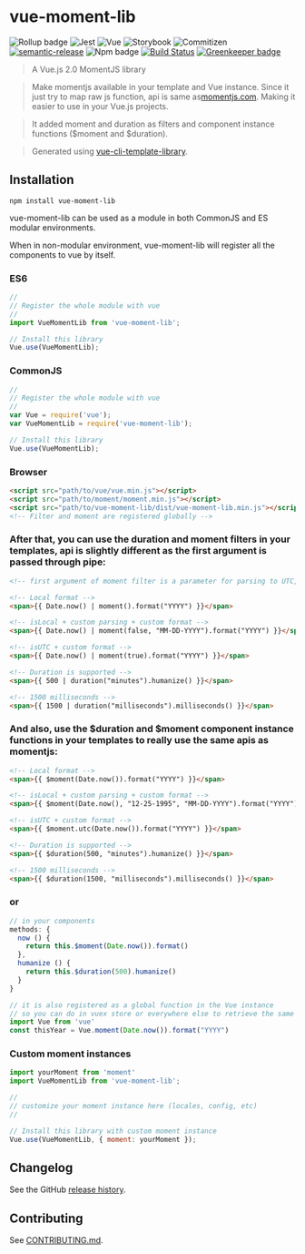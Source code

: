 # vue-moment-lib

![Rollup badge](https://img.shields.io/badge/Rollup-^0.53.3-ff69b4.svg)
![Jest](https://img.shields.io/badge/Jest-^22.0.4-blue.svg)
![Vue](https://img.shields.io/badge/Vue-^2.5.13-brightgreen.svg)
![Storybook](https://img.shields.io/badge/Storybook-^3.3.3-ff70a3.svg)
![Commitizen](https://img.shields.io/badge/Commitizen-enabled-brightgreen.svg)
[![semantic-release](https://img.shields.io/badge/%20%20%F0%9F%93%A6%F0%9F%9A%80-semantic--release-e10079.svg)](https://github.com/semantic-release/semantic-release)
![Npm badge](https://img.shields.io/npm/v/vue-moment-lib.svg)
[![Build Status](https://travis-ci.org/julon/vue-moment-lib.svg?branch=master)](https://travis-ci.org/julon/vue-moment-lib)
[![Greenkeeper badge](https://badges.greenkeeper.io/julon/vue-moment-lib.svg)](https://greenkeeper.io/)

> A Vue.js 2.0 MomentJS library

> Make momentjs available in your template and Vue instance. Since it just try to map raw js function, api is same as[momentjs.com](https://momentjs.com/docs). Making it easier to use in your Vue.js projects.

> It added moment and duration as filters and component instance functions ($moment and $duration).

> Generated using [vue-cli-template-library](https://github.com/julon/vue-cli-template-library).

## Installation
```
npm install vue-moment-lib
```
vue-moment-lib can be used as a module in both CommonJS and ES modular environments.

When in non-modular environment, vue-moment-lib will register all the components to vue by itself.</p>

### ES6
```js
//
// Register the whole module with vue
//
import VueMomentLib from 'vue-moment-lib';

// Install this library
Vue.use(VueMomentLib);
```

### CommonJS
```js
//
// Register the whole module with vue
//
var Vue = require('vue');
var VueMomentLib = require('vue-moment-lib');

// Install this library
Vue.use(VueMomentLib);
```

### Browser

```html
<script src="path/to/vue/vue.min.js"></script>
<script src="path/to/moment/moment.min.js"></script>
<script src="path/to/vue-moment-lib/dist/vue-moment-lib.min.js"></script>
<!-- Filter and moment are registered globally -->
```

### After that, you can use the duration and moment filters in your templates, api is slightly different as the first argument is passed through pipe:

```html
<!-- first argument of moment filter is a parameter for parsing to UTC, it is set by default to false so it is optional when you use default parsing -->

<!-- Local format -->
<span>{{ Date.now() | moment().format("YYYY") }}</span>

<!-- isLocal + custom parsing + custom format -->
<span>{{ Date.now() | moment(false, "MM-DD-YYYY").format("YYYY") }}</span>

<!-- isUTC + custom format -->
<span>{{ Date.now() | moment(true).format("YYYY") }}</span>

<!-- Duration is supported -->
<span>{{ 500 | duration("minutes").humanize() }}</span>

<!-- 1500 milliseconds -->
<span>{{ 1500 | duration("milliseconds").milliseconds() }}</span>
```

### And also, use the $duration and $moment component instance functions in your templates to really use the same apis as momentjs:

```html
<!-- Local format -->
<span>{{ $moment(Date.now()).format("YYYY") }}</span>

<!-- isLocal + custom parsing + custom format -->
<span>{{ $moment(Date.now(), "12-25-1995", "MM-DD-YYYY").format("YYYY") }}</span>

<!-- isUTC + custom format -->
<span>{{ $moment.utc(Date.now()).format("YYYY") }}</span>

<!-- Duration is supported -->
<span>{{ $duration(500, "minutes").humanize() }}</span>

<!-- 1500 milliseconds -->
<span>{{ $duration(1500, "milliseconds").milliseconds() }}</span>
```

### or
```js
// in your components
methods: {
  now () {
    return this.$moment(Date.now()).format()
  },
  humanize () {
    return this.$duration(500).humanize()
  }
}

// it is also registered as a global function in the Vue instance
// so you can do in vuex store or everywhere else to retrieve the same moment instance you initialized
import Vue from 'vue'
const thisYear = Vue.moment(Date.now()).format("YYYY")
```

### Custom moment instances

```js
import yourMoment from 'moment'
import VueMomentLib from 'vue-moment-lib';

//
// customize your moment instance here (locales, config, etc)
//

// Install this library with custom moment instance
Vue.use(VueMomentLib, { moment: yourMoment });
```

## Changelog

See the GitHub [release history](https://github.com/julon/vue-moment-lib/releases).

## Contributing

See [CONTRIBUTING.md](.github/CONTRIBUTING.md).
